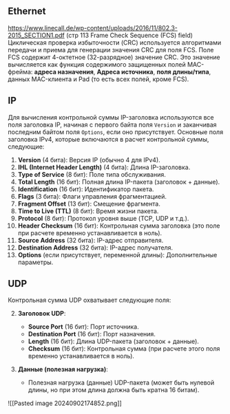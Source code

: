 ## Ethernet
https://www.linecall.de/wp-content/uploads/2016/11/802.3-2015_SECTION1.pdf (стр 113 Frame Check Sequence (FCS) field)
Циклическая проверка избыточности (CRC) используется алгоритмами передачи и приема для генерации значения CRC для поля FCS. Поле FCS содержит 4-октетное (32-разрядное) значение CRC. Это значение вычисляется как функция содержимого защищенных полей MAC-фрейма: **адреса назначения**, **Адреса источника**, **поля длины/типа**, данных MAC-клиента и Pad (то есть всех полей, кроме FCS).
## IP
Для вычисления контрольной суммы IP-заголовка используются все поля заголовка IP, начиная с первого байта поля `Version` и заканчивая последним байтом поля `Options`, если оно присутствует. Основные поля заголовка IPv4, которые включаются в расчет контрольной суммы, следующие:

1. **Version** (4 бита): Версия IP (обычно 4 для IPv4).
2. **IHL (Internet Header Length)** (4 бита): Длина IP-заголовка.
3. **Type of Service** (8 бит): Поле типа обслуживания.
4. **Total Length** (16 бит): Полная длина IP-пакета (заголовок + данные).
5. **Identification** (16 бит): Идентификатор пакета.
6. **Flags** (3 бита): Флаги управления фрагментацией.
7. **Fragment Offset** (13 бит): Смещение фрагмента.
8. **Time to Live (TTL)** (8 бит): Время жизни пакета.
9. **Protocol** (8 бит): Протокол уровня выше (TCP, UDP и т.д.).
10. **Header Checksum** (16 бит): Контрольная сумма заголовка (это поле при расчете временно устанавливается в ноль).
11. **Source Address** (32 бита): IP-адрес отправителя.
12. **Destination Address** (32 бита): IP-адрес получателя.
13. **Options** (если присутствует, переменной длины): Дополнительные параметры.

## UDP
Контрольная сумма UDP охватывает следующие поля:

2. **Заголовок UDP**:
    
    - **Source Port** (16 бит): Порт источника.
    - **Destination Port** (16 бит): Порт назначения.
    - **Length** (16 бит): Длина UDP-пакета (заголовок + данные).
    - **Checksum** (16 бит): Контрольная сумма (при расчете этого поля временно устанавливается в ноль).
3. **Данные (полезная нагрузка)**:
    
    - Полезная нагрузка (данные) UDP-пакета (может быть нулевой длины, но при этом длина должна быть кратна 16 битам).



![[Pasted image 20240902174852.png]]
